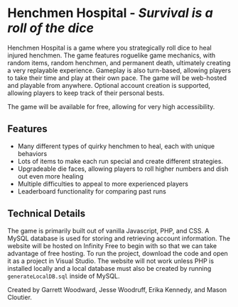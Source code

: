 # Henchmen Hospital - _Survival is a roll of the dice_

Henchmen Hospital is a game where you strategically roll dice to heal injured henchmen. The game features roguelike game mechanics, with random items, random henchmen, and permanent death, ultimately creating a very replayable experience. Gameplay is also turn-based, allowing players to take their time and play at their own pace. The game will be web-hosted and playable from anywhere. Optional account creation is supported, allowing players to keep track of their personal bests.

The game will be available for free, allowing for very high accessibility. 

## Features
 - Many different types of quirky henchmen to heal, each with unique behaviors
 - Lots of items to make each run special and create different strategies.
 - Upgradeable die faces, allowing players to roll higher numbers and dish out even more healing
 - Multiple difficulties to appeal to more experienced players
 - Leaderboard functionality for comparing past runs

## Technical Details
The game is primarily built out of vanilla Javascript, PHP, and CSS. A MySQL database is used for storing and retrieving account information. The website will be hosted on Infinity Free to begin with so that we can take advantage of free hosting. To run the project, download the code and open it as a project in Visual Studio. The website will not work unless PHP is installed locally and a local database must also be created by running `generateLocalDB.sql` inside of MySQL.


Created by Garrett Woodward, Jesse Woodruff, Erika Kennedy, and Mason Cloutier.
